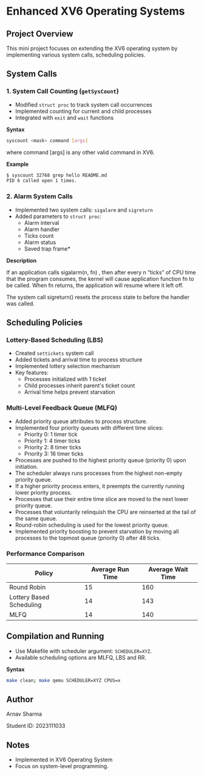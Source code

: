 # Enhanced XV6 Operating Systems

## Project Overview
This mini project focuses on extending the XV6 operating system by implementing various system calls, scheduling policies.

## System Calls

### 1. System Call Counting (`getSysCount`)
- Modified `struct proc` to track system call occurrences
- Implemented counting for current and child processes
- Integrated with `exit` and `wait` functions

**Syntax**
```bash
syscount <mask> command [args]
```
where command [args] is any other valid command in XV6.

**Example**
```bash
$ syscount 32768 grep hello README.md
PID 6 called open 1 times.
```

### 2. Alarm System Calls
- Implemented two system calls: `sigalarm` and `sigreturn`
- Added parameters to `struct proc`:
  - Alarm interval
  - Alarm handler
  - Ticks count
  - Alarm status
  - Saved trap frame*


**Description**

If an application calls sigalarm(n, fn) , then after every n  ”ticks” of CPU time that the program consumes, the kernel will cause application function fn  to be called. When fn  returns, the application will resume where it left off.

The system call sigreturn() resets the process state to before the handler was called.

## Scheduling Policies

### Lottery-Based Scheduling (LBS)
- Created `settickets` system call
- Added tickets and arrival time to process structure
- Implemented lottery selection mechanism
- Key features:
  - Processes initialized with 1 ticket
  - Child processes inherit parent's ticket count
  - Arrival time helps prevent starvation

### Multi-Level Feedback Queue (MLFQ)
- Added priority queue attributes to process structure.
- Implemented four priority queues with different time slices:
    - Priority 0: 1 timer tick
    - Priority 1: 4 timer ticks
    - Priority 2: 8 timer ticks
    - Priority 3: 16 timer ticks
- Processes are pushed to the highest priority queue (priority 0) upon initiation.
- The scheduler always runs processes from the highest non-empty priority queue.
- If a higher priority process enters, it preempts the currently running lower priority process.
- Processes that use their entire time slice are moved to the next lower priority queue.
- Processes that voluntarily relinquish the CPU are reinserted at the tail of the same queue.
- Round-robin scheduling is used for the lowest priority queue.
- Implemented priority boosting to prevent starvation by moving all processes to the topmost queue (priority 0) after 48 ticks.

### Performance Comparison
| Policy | Average Run Time | Average Wait Time |
|--------|-----------------|-------------------|
| Round Robin | 15 | 160 |
| Lottery Based Scheduling | 14 | 143 |
| MLFQ | 14 | 140 |

<!-- TODO: Insert MLFQ Analysis Graph Here -->



## Compilation and Running
- Use Makefile with scheduler argument: `SCHEDULER=XYZ`.
- Available scheduling options are MLFQ, LBS and RR.

**Syntax**
```bash
make clean; make qemu SCHEDULER=XYZ CPUS=x
```


## Author
Arnav Sharma

Student ID: 2023111033

## Notes
- Implemented in XV6 Operating System
- Focus on system-level programming.
